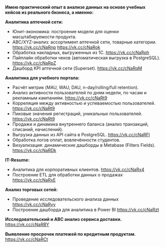 **Имею практический опыт в анализе данных на основе учебных кейсов из реального бизнеса, а именно:**

**Аналитика аптечной сети:**

- Юнит-экономика: построение модели для оценки масштабируемости продукта.
- ABC/XYZ-анализ: ассортимент аптечной сети, товарные категории. https://vk.cc/cNaRnp https://vk.cc/cNaRok
- Обработка накладных, выгруженных из 1С. https://vk.cc/cNaRph
- Пайплайн обработки чеков (автоматическая выгрузка в PostgreSQL). https://vk.cc/cNaRpZ
- Дашборд KPI аптечной сети (Superset). https://vk.cc/cNaRqM

**Аналитика для учебного портала:**

- Расчёт метрик (MAU, WAU, DAU, n-day/rolling/full retention).
- Анализ активности пользователей по дням недели, по часам и рекламным кампаниям. https://vk.cc/cNaRt9
- Корреляция между активностью и успеваемостью пользователей. https://vk.cc/cNaRt9
- Пиковые значения регистраций, уникальных пользователей. https://vk.cc/cNaRt9
- Продажи и динамика внутреннего баланса (анализ транзакций, списаний, начислений).
- Выгрузка данных из API сайта в PostgreSQL. https://vk.cc/cNaRFl
- Обработка логов оплат, вовлечённости студентов.
- Визуализация: динамические дашборды в Metabase (Filters Fields). https://vk.cc/cNaRDk

**IT-Resume:**

- Аналитика для корпоративных клиентов. https://vk.cc/cNaRx4
- Построение ETL для обработки данных о продажах https://vk.cc/cNaRxE

**Анализ торговых сетей:**

- Проведение исследовательского анализа данных https://vk.cc/cNaRyy
- Построение дашборда для аналитика в Power BI https://vk.cc/cNaRzt

**Исследовательский и ABC анализ сервиса доставки.** https://vk.cc/cNaRBY

**Выявление просрочек платежей по кредитным продуктам.** https://vk.cc/cNaRCt
